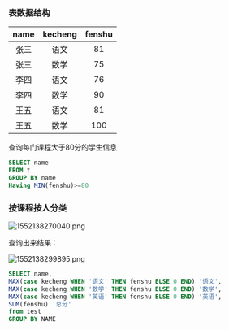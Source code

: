 ### 表数据结构

| name | kecheng | fenshu |
| :--: | :-----: | :----: |
| 张三 |  语文   |   81   |
| 张三 |  数学   |   75   |
| 李四 |  语文   |   76   |
| 李四 |  数学   |   90   |
| 王五 |  语文   |   81   |
| 王五 |  数学   |  100   |

查询每门课程大于80分的学生信息

```sql
SELECT name
FROM t
GROUP BY name
Having MIN(fenshu)>=80
```



### 按课程按人分类

![1552138270040.png](https://blog-07.oss-cn-guangzhou.aliyuncs.com/picBak/1552138270040.png)

查询出来结果：

![1552138299895.png](https://blog-07.oss-cn-guangzhou.aliyuncs.com/picBak/1552138299895.png)

```sql
SELECT name,
MAX(case kecheng WHEN '语文' THEN fenshu ELSE 0 END) '语文',
MAX(case kecheng WHEN '数学' THEN fenshu ELSE 0 END) '数学',
MAX(case kecheng WHEN '英语' THEN fenshu ELSE 0 END) '英语',
SUM(fenshu) '总分'
from test
GROUP BY NAME
```